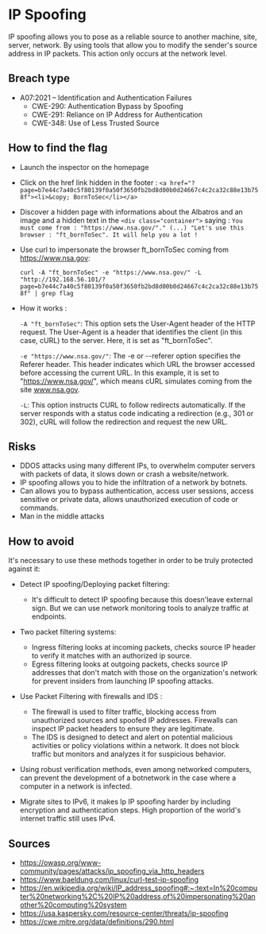 # IP Spoofing

IP spoofing allows you to pose as a reliable source to another machine, site, server, network. By using tools that allow you to modify the sender's source address in IP packets. This action only occurs at the network level.

## Breach type
* A07:2021 – Identification and Authentication Failures
    * CWE-290: Authentication Bypass by Spoofing
    * CWE-291: Reliance on IP Address for Authentication
    * CWE-348: Use of Less Trusted Source

## How to find the flag

* Launch the inspector on the homepage
* Click on the href link hidden in the footer : `<a href="?page=b7e44c7a40c5f80139f0a50f3650fb2bd8d00b0d24667c4c2ca32c88e13b758f"><li>&copy; BornToSec</li></a>`
* Discover a hidden page with informations about the Albatros and an image and a hidden text in the `<div class="container">` saying : 
    `You must come from : "https://www.nsa.gov/"." (...) "Let's use this browser : "ft_bornToSec". It will help you a lot !`

* Use curl to impersonate the browser ft_bornToSec coming from https://www.nsa.gov: 

    `curl -A "ft_bornToSec" -e "https://www.nsa.gov/" -L "http://192.168.56.101/?page=b7e44c7a40c5f80139f0a50f3650fb2bd8d00b0d24667c4c2ca32c88e13b758f" | grep flag`

* How it works :

    `-A "ft_bornToSec"`: This option sets the User-Agent header of the HTTP request. The User-Agent is a header that identifies the client (in this case, cURL) to the server. Here, it is set as "ft_bornToSec".

    `-e "https://www.nsa.gov/"`: The -e or --referer option specifies the Referer header. This header indicates which URL the browser accessed before accessing the current URL. In this example, it is set to "https://www.nsa.gov/", which means cURL simulates coming from the site www.nsa.gov.

    `-L`: This option instructs CURL to follow redirects automatically. If the server responds with a status code indicating a redirection (e.g., 301 or 302), cURL will follow the redirection and request the new URL.

## Risks
* DDOS attacks using many different IPs, to overwhelm computer servers with packets of data, it slows down or crash a website/network.
* IP spoofing allows you to hide the infiltration of a network by botnets.
* Can allows you to bypass authentication, access user sessions, access sensitive or private data, allows unauthorized execution of code or commands.
* Man in the middle attacks

## How to avoid

It's necessary to use these methods together in order to be truly protected against it:

* Detect IP spoofing/Deploying packet filtering:
    * It's difficult to detect IP spoofing because this doesn'leave external sign. But we can use network monitoring tools to analyze traffic at endpoints.

* Two packet filtering systems:
    * Ingress filtering looks at incoming packets, checks source IP header to verify it matches with an authorized ip source.
    * Egress filtering looks at outgoing packets, checks source IP addresses that don't match with those on the organization's network for prevent insiders from launching IP spoofing attacks.

* Use Packet Filtering with firewalls and IDS : 
    * The firewall is used to filter traffic, blocking access from unauthorized sources and spoofed IP addresses. Firewalls can inspect IP packet headers to ensure they are legitimate.
    * The IDS is designed to detect and alert on potential malicious activities or policy violations within a network. It does not block traffic but monitors and analyzes it for suspicious behavior.

* Using robust verification methods, even among networked computers, can prevent the development of a botnetwork in the case where a computer in a network is infected.

* Migrate sites to IPv6, it makes Ip IP spoofing harder by including encryption and authentication steps. High proportion of the world's internet traffic still uses IPv4.

## Sources
* https://owasp.org/www-community/pages/attacks/ip_spoofing_via_http_headers
* https://www.baeldung.com/linux/curl-test-ip-spoofing
* https://en.wikipedia.org/wiki/IP_address_spoofing#:~:text=In%20computer%20networking%2C%20IP%20address,of%20impersonating%20another%20computing%20system
* https://usa.kaspersky.com/resource-center/threats/ip-spoofing
* https://cwe.mitre.org/data/definitions/290.html
